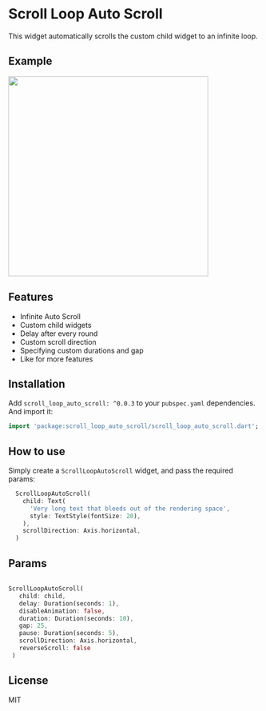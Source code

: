 # Scroll Loop Auto Scroll

This widget automatically scrolls the custom child widget to an infinite loop.

## Example

<img src="https://github.com/Ashish-Raturi/scroll_loop_auto_scroll/raw/master/doc/example.gif" height="400" />

## Features
* Infinite Auto Scroll
* Custom child widgets
* Delay after every round
* Custom scroll direction
* Specifying custom durations and gap
* Like for more features

## Installation

Add `scroll_loop_auto_scroll: ^0.0.3` to your `pubspec.yaml` dependencies. And import it:

```dart
import 'package:scroll_loop_auto_scroll/scroll_loop_auto_scroll.dart';
```

## How to use
Simply create a `ScrollLoopAutoScroll` widget, and pass the required params:

```dart
  ScrollLoopAutoScroll(
    child: Text(
      'Very long text that bleeds out of the rendering space',
      style: TextStyle(fontSize: 20),
    ),
    scrollDirection: Axis.horizontal,
  )
```


## Params

```dart

ScrollLoopAutoScroll(
   child: child,
   delay: Duration(seconds: 1),
   disableAnimation: false,
   duration: Duration(seconds: 10),
   gap: 25,
   pause: Duration(seconds: 5),
   scrollDirection: Axis.horizontal,
   reverseScroll: false
 )
```

## License

MIT
